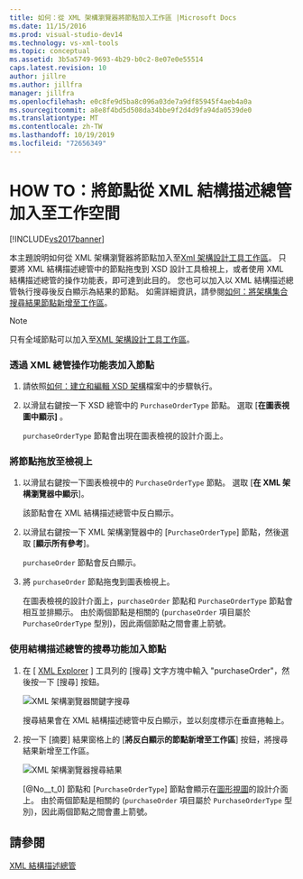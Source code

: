 ```yaml
---
title: 如何：從 XML 架構瀏覽器將節點加入工作區 |Microsoft Docs
ms.date: 11/15/2016
ms.prod: visual-studio-dev14
ms.technology: vs-xml-tools
ms.topic: conceptual
ms.assetid: 3b5a5749-9693-4b29-b0c2-8e07e0e55514
caps.latest.revision: 10
author: jillre
ms.author: jillfra
manager: jillfra
ms.openlocfilehash: e0c8fe9d5ba8c096a03de7a9df85945f4aeb4a0a
ms.sourcegitcommit: a8e8f4bd5d508da34bbe9f2d4d9fa94da0539de0
ms.translationtype: MT
ms.contentlocale: zh-TW
ms.lasthandoff: 10/19/2019
ms.locfileid: "72656349"
---
```

# <a name="how-to-add-nodes-to-the-workspace-from-the-xml-schema-explorer"></a>HOW TO：將節點從 XML 結構描述總管加入至工作空間
[!INCLUDE[vs2017banner](../includes/vs2017banner.md)]

本主題說明如何從 XML 架構瀏覽器將節點加入至[Xml 架構設計工具工作區](../xml-tools/xml-schema-designer-workspace.md)。 只要將 XML 結構描述總管中的節點拖曳到 XSD 設計工具檢視上，或者使用 XML 結構描述總管的操作功能表，即可達到此目的。 您也可以加入以 XML 結構描述總管執行搜尋後反白顯示為結果的節點。 如需詳細資訊，請參閱[如何：將架構集合搜尋結果節點新增至工作區](../xml-tools/how-to-add-schema-set-search-result-nodes-to-the-workspace.md)。

> [!NOTE]
> 只有全域節點可以加入至[XML 架構設計工具工作區](../xml-tools/xml-schema-designer-workspace.md)。

### <a name="to-add-nodes-through-the-xml-explorer-context-menu"></a>透過 XML 總管操作功能表加入節點

1. 請依照[如何：建立和編輯 XSD 架構](../xml-tools/how-to-create-and-edit-an-xsd-schema-file.md)檔案中的步驟執行。

2. 以滑鼠右鍵按一下 XSD 總管中的 `PurchaseOrderType` 節點。 選取 [**在圖表視圖中顯示]** 。

     `purchaseOrderType` 節點會出現在圖表檢視的設計介面上。

### <a name="to-drag-and-drop-a-node-on-to-a-view"></a>將節點拖放至檢視上

1. 以滑鼠右鍵按一下圖表檢視中的 `PurchaseOrderType` 節點。 選取 [**在 XML 架構瀏覽器中顯示**]。

     該節點會在 XML 結構描述總管中反白顯示。

2. 以滑鼠右鍵按一下 XML 架構瀏覽器中的 [`PurchaseOrderType`] 節點，然後選取 [**顯示所有參考**]。

     `purchaseOrder` 節點會反白顯示。

3. 將 `purchaseOrder` 節點拖曳到圖表檢視上。

     在圖表檢視的設計介面上，`purchaseOrder` 節點和 `PurchaseOrderType` 節點會相互並排顯示。 由於兩個節點是相關的 (`purchaseOrder` 項目屬於 `PurchaseOrderType` 型別)，因此兩個節點之間會畫上箭號。

### <a name="to-add-nodes-using-the-schema-explorer-search-capability"></a>使用結構描述總管的搜尋功能加入節點

1. 在 [ [XML Explorer](../xml-tools/xml-schema-explorer.md) ] 工具列的 [搜尋] 文字方塊中輸入 "purchaseOrder"，然後按一下 [搜尋] 按鈕。

     ![XML 架構瀏覽器關鍵字搜尋](../xml-tools/media/schemaexplorersearch.gif "SchemaExplorerSearch")

     搜尋結果會在 XML 結構描述總管中反白顯示，並以刻度標示在垂直捲軸上。

2. 按一下 [摘要] 結果窗格上的 [**將反白顯示的節點新增至工作區**] 按鈕，將搜尋結果新增至工作區。

     ![XML 架構瀏覽器搜尋結果](../xml-tools/media/schemaexplorersearchresult.gif "SchemaExplorerSearchResult")

     [@No__t_0] 節點和 [`PurchaseOrderType`] 節點會顯示在[圖形視圖](../xml-tools/graph-view.md)的設計介面上。 由於兩個節點是相關的 (`purchaseOrder` 項目屬於 `PurchaseOrderType` 型別)，因此兩個節點之間會畫上箭號。

## <a name="see-also"></a>請參閱
 [XML 結構描述總管](../xml-tools/xml-schema-explorer.md)
